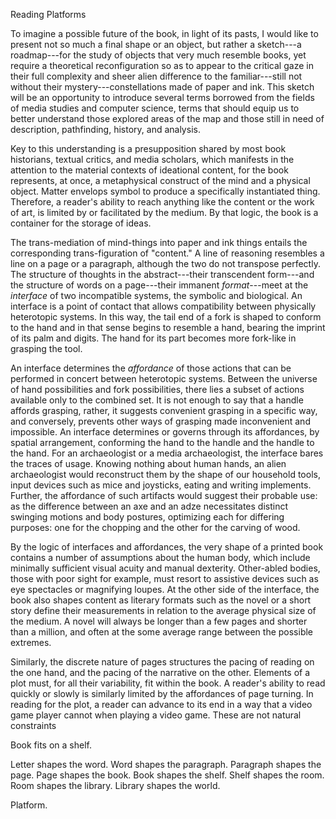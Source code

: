 Reading Platforms

To imagine a possible future of the book, in light of its pasts, I would like to present not so
much a final shape or an object, but rather a sketch---a roadmap---for the study of objects
that very much resemble books, yet require a theoretical reconfiguration so as to appear to the
critical gaze in their full complexity and sheer alien difference to the familiar---still not
without their mystery---constellations made of paper and ink. This sketch will be an
opportunity to introduce several terms borrowed from the fields of media studies and computer
science, terms that should equip us to better understand those explored areas of the map and
those still in need of description, pathfinding, history, and analysis.

Key to this understanding is a presupposition shared by most book historians, textual critics,
and media scholars, which manifests in the attention to the material contexts of ideational
content, for the book represents, at once, a metaphysical construct of the mind and a physical
object. Matter envelops symbol to produce a specifically instantiated thing. Therefore, a
reader's ability to reach anything like the content or the work of art, is limited by or
facilitated by the medium. By that logic, the book is a container for the storage of ideas.

The trans-mediation of mind-things into paper and ink things entails the corresponding
trans-figuration of "content." A line of reasoning resembles a line on a page or a paragraph,
although the two do not transpose perfectly. The structure of thoughts in the abstract---their
transcendent form---and the structure of words on a page---their immanent *format*---meet at
the *interface* of two incompatible systems, the symbolic and biological. An interface is a
point of contact that allows compatibility between physically heterotopic systems. In this way,
the tail end of a fork is shaped to conform to the hand and in that sense begins to resemble a
hand, bearing the imprint of its palm and digits. The hand for its part becomes more fork-like
in grasping the tool.

An interface determines the *affordance* of those actions that can be performed in concert
between heterotopic systems. Between the universe of hand possibilities and fork possibilities,
there lies a subset of actions available only to the combined set. It is not enough to say that
a handle affords grasping, rather, it suggests convenient grasping in a specific way, and
conversely, prevents other ways of grasping made inconvenient and impossible. An interface
determines or governs through its affordances, by spatial arrangement, conforming the hand to
the handle and the handle to the hand. For an archaeologist or a media archaeologist, the
interface bares the traces of usage. Knowing nothing about human hands, an alien archaeologist
would reconstruct them by the shape of our household tools, input devices such as mice and
joysticks, eating and writing implements. Further, the affordance of such artifacts would
suggest their probable use: as the difference between an axe and an adze necessitates distinct
swinging motions and body postures, optimizing each for differing purposes: one for the
chopping and the other for the carving of wood.

By the logic of interfaces and affordances, the very shape of a printed book contains a number
of assumptions about the human body, which include minimally sufficient visual acuity and
manual dexterity. Other-abled bodies, those with poor sight for example, must resort to
assistive devices such as eye spectacles or magnifying loupes. At the other side of the
interface, the book also shapes content as literary formats such as the novel or a short story
define their measurements in relation to the average physical size of the medium. A novel will
always be longer than a few pages and shorter than a million, and often at the some average
range between the possible extremes.

Similarly, the discrete nature of pages structures the pacing of reading on the one hand, and
the pacing of the narrative on the other. Elements of a plot must, for all their variability,
fit within the book. A reader's ability to read quickly or slowly is similarly limited by the
affordances of page turning. In reading for the plot, a reader can advance to its end in a way
that a video game player cannot when playing a video game. These are not natural constraints

Book fits on a shelf.

Letter shapes the word. Word shapes the paragraph. Paragraph shapes the page. Page shapes the
book. Book shapes the shelf. Shelf shapes the room. Room shapes the library. Library shapes
the world.

Platform.
